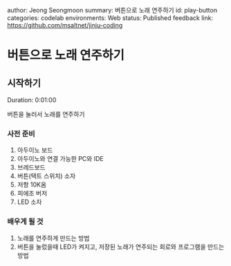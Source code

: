 author: Jeong Seongmoon
summary: 버튼으로 노래 연주하기
id: play-button
categories: codelab
environments: Web
status: Published
feedback link: https://github.com/msaltnet/jinju-coding

# 버튼으로 노래 연주하기

## 시작하기
Duration: 0:01:00

버튼을 눌러서 노래를 연주하기

### 사전 준비
1. 아두이노 보드
1. 아두이노와 연결 가능한 PC와 IDE
1. 브레드보드
1. 버튼(택트 스위치) 소자
1. 저항 10K옴
1. 피에조 버저
1. LED 소자

### 배우게 될 것
1. 노래를 연주하게 만드는 방법
1. 버튼을 눌렀을때 LED가 켜지고, 저장된 노래가 연주되는 회로와 프로그램을 만드는 방법
